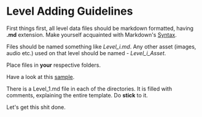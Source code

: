 # Level Adding Guidelines #

First things first, all level data files should be markdown formatted, having  **.md** extension. Make yourself acquainted with Markdown's [Syntax](https://help.github.com/articles/github-flavored-markdown).

Files should be named something like *Level_i.md*. Any other asset (images, audio etc.) used on that level should be named - *Level_i_Asset*.

Place files in **your** respective folders.

Have a look at this [sample](/Zafar/Level_1.md).

There is a Level_1.md file in each of the directories. It is filled with comments, explaining the entire template. Do **stick** to it.

Let's get this shit done.